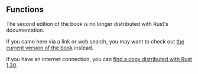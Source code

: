 ## Functions

The second edition of the book is no longer distributed with Rust's documentation.

If you came here via a link or web search, you may want to check out [the current
version of the book](/src/ch03-03-how-functions-work.md) instead.

If you have an internet connection, you can [find a copy distributed with
Rust
1.30](https://doc.rust-lang.org/1.30.0/book/second-edition/ch03-03-how-functions-work.html).